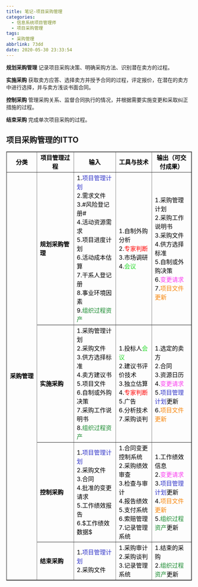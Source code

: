 ```yaml
---
title: 笔记-项目采购管理
categories:
  - 信息系统项目管理师
  - 项目采购管理
tags:
  - 采购管理
abbrlink: 73dd
date: 2020-05-30 23:33:54
---
```


**规划采购管理**
记录项目采购决策、明确采购方法、识别潜在卖方的过程。

**实施采购**
获取卖方应答、选择卖方并授予合同的过程，评定报价，在潜在的卖方中进行选择，并与卖方浅谈书面合同。

**控制采购**
管理采购关系、监督合同执行的情况，并根据需要实施变更和采取纠正措施的过程。

**结束采购**
完成单次项目采购的过程。

## 项目采购管理的ITTO

<table border="1" cellspacing="0"><tbody><tr><td style="text-align:center;vertical-align:middle;width:130px;"><span style="color:#000000;"><strong>分类</strong></span></td>
<td style="text-align:center;vertical-align:middle;width:173px;"><span style="color:#000000;"><strong>项目管理过程</strong></span></td>
<td style="text-align:center;vertical-align:middle;width:173px;"><span style="color:#000000;"><strong>输入</strong></span></td>
<td style="text-align:center;vertical-align:middle;width:168px;"><span style="color:#000000;"><strong>工具与技术</strong></span></td>
<td style="text-align:center;vertical-align:middle;width:169px;"><span style="color:#000000;"><strong>输出（可交付成果）</strong></span></td>
</tr>

<tr><td rowspan="4" style="text-align:center;vertical-align:middle;width:130px;"><span style="color:#000000;"><strong>采购管理</strong></span></td>
<td style="vertical-align:middle;width:173px;"><span style="color:#000000;"><strong>规划采购管理</strong></span></td>
<td style="vertical-align:middle;width:173px;"><span style="color:#000000;">1.<span style="color:#3236c9;">项目管理计划</span><br><span style="color:#000000;">2.需求文件<br>
3.#风险登记册#<br>
4.活动资源需求<br>
5.项目进度计划<br>
6.活动成本估算<br>
7.干系人登记册<br>
8.事业环境因素<br>
9.</span><span style="color:#198a2f;">组织过程资产</span></span></td>
<td style="vertical-align:middle;width:168px;"><span style="color:#000000;">1.自制外购分析<br>
2.<span style="color:#ff0000;">专家判断</span><br><span style="color:#000000;">3.市场调研<br>
4.</span><span style="color:#26da2a;">会议</span></span></td>
<td style="vertical-align:middle;width:169px;"><span style="color:#000000;">1.采购管理计划<br>
2.采购工作说明书<br>
3.采购文件<br>
4.供方选择标准<br>
5.自制或外购决策<br>
6.<span style="color:#fa3cef;">变更请求</span><br><span style="color:#000000;">7.</span><span style="color:#f7860c;">项目文件更新</span></span></td>
</tr><tr><td style="vertical-align:middle;width:173px;"><span style="color:#000000;"><strong>实施采购</strong></span></td>
<td style="vertical-align:middle;width:173px;"><span style="color:#000000;">1.采购管理计划<br>
2.采购文件<br>
3.供方选择标准<br>
4.卖方建议书<br>
5.项目文件<br>
6.自制或外购决策<br>
7.采购工作说明书<br>
8.<span style="color:#198a2f;">组织过程资产</span></span></td>
<td style="vertical-align:middle;width:168px;"><span style="color:#000000;">1.投标人<span style="color:#26da2a;">会议</span><br><span style="color:#000000;">2.建议书评价技术<br>
3.独立估算<br>
4.</span><span style="color:#ff0000;">专家判断</span><br><span style="color:#000000;">5.广告<br>
6.分析技术<br>
7.采购谈判</span></span></td>
<td style="vertical-align:middle;width:169px;"><span style="color:#000000;">1.选定的卖方<br>
2.合同<br>
3.资源日历<br>
4.<span style="color:#fa3cef;">变更请求</span><br><span style="color:#000000;">5.</span><span style="color:#3236c9;">项目管理计划</span><span style="color:#000000;">更新<br>
6.</span><span style="color:#f7860c;">项目文件更新</span></span></td>
</tr><tr><td style="vertical-align:middle;width:173px;"><span style="color:#000000;"><strong>控制采购</strong></span></td>
<td style="vertical-align:middle;width:173px;"><span style="color:#000000;">1.<span style="color:#3236c9;">项目管理计划</span><br><span style="color:#000000;">2.采购文件<br>
3.合同<br>
4.批准的变更请求<br>
5.工作绩效报告<br>
6.$工作绩效数据$</span></span></td>
<td style="vertical-align:middle;width:168px;"><span style="color:#000000;">1.合同变更控制系统<br>
2.采购绩效审查<br>
3.检查与审计<br>
4.报告绩效<br>
5.支付系统<br>
6.索赔管理<br>
7.记录管理系统</span></td>
<td style="vertical-align:middle;width:169px;"><span style="color:#000000;">1.工作绩效信息<br>
2.<span style="color:#fa3cef;">变更请求</span><br><span style="color:#000000;">3.</span><span style="color:#3236c9;">项目管理计划</span><span style="color:#000000;">更新<br>
4.</span><span style="color:#f7860c;">项目文件更新</span><br><span style="color:#000000;">5.</span><span style="color:#198a2f;">组织过程资产</span><span style="color:#000000;">更新</span></span></td>
</tr><tr><td style="vertical-align:middle;width:173px;"><span style="color:#000000;"><strong>结束采购</strong></span></td>
<td style="vertical-align:middle;width:173px;"><span style="color:#000000;">1.<span style="color:#3236c9;">项目管理计划</span><br><span style="color:#000000;">2.采购文件</span></span></td>
<td style="vertical-align:middle;width:168px;"><span style="color:#000000;">1.采购审计<br>
2.采购谈判<br>
3.记录管理系统</span></td>
<td style="vertical-align:middle;width:169px;"><span style="color:#000000;">1.结束的采购<br>
2.<span style="color:#198a2f;">组织过程资产</span><span style="color:#000000;">更新</span></span></td>
</tr>
</tbody></table>
